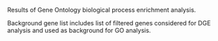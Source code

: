 Results of Gene Ontology biological process enrichment analysis. 

Background gene list includes list of filtered genes considered for DGE analysis and used as background for GO analysis.
